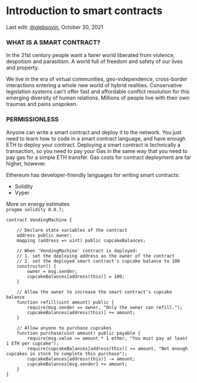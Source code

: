 # Introduction to smart contracts

<Author ava="/assets/images/author-ava.png">Last edit: [\@glebsovin](/), October 30, 2021</Author>

### WHAT IS A SMART CONTRACT?

In the 21st century people want a fairer world liberated from violence, despotism and parasitism. A world full of freedom and safety of our lives and property.

We live in the era of virtual communities, geo-independence, cross-border interactions entering a whole new world of hybrid realities. Conservative legislation systems can't offer fast and affordable conflict resolution for this emerging diversity of human relations. Millions of people live with their own traumas and pains unspoken.

### PERMISSIONLESS

Anyone can write a smart contract and deploy it to the network. You just need to learn how to code in a smart contract language, and have enough ETH to deploy your contract. Deploying a smart contract is technically a transaction, so you need to pay your Gas in the same way that you need to pay gas for a simple ETH transfer. Gas costs for contract deployment are far higher, however.

Ethereum has developer-friendly languages for writing smart contracts:

* Solidity
* Vyper  

<Link to="/">More on energy estimates</Link>

<Code>
pragma solidity 0.8.7;
&nbsp;
contract VendingMachine {
    &nbsp;
    // Declare state variables of the contract
    address public owner;
    mapping (address => uint) public cupcakeBalances;
    &nbsp;
    // When 'VendingMachine' contract is deployed:
    // 1. set the deploying address as the owner of the contract
    // 2. set the deployed smart contract's cupcake balance to 100
    constructor() {
        owner = msg.sender;
        cupcakeBalances[address(this)] = 100;
    }
    &nbsp;
    // Allow the owner to increase the smart contract's cupcake balance
    function refill(uint amount) public {
        require(msg.sender == owner, "Only the owner can refill.");
        cupcakeBalances[address(this)] += amount;
    }
    &nbsp;
    // Allow anyone to purchase cupcakes
    function purchase(uint amount) public payable {
        require(msg.value >= amount * 1 ether, "You must pay at least 1 ETH per cupcake");
        require(cupcakeBalances[address(this)] >= amount, "Not enough cupcakes in stock to complete this purchase");
        cupcakeBalances[address(this)] -= amount;
        cupcakeBalances[msg.sender] += amount;
    }
}
</Code>
